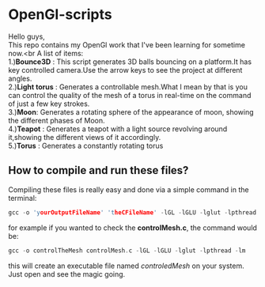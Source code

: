 # OpenGl-scripts

Hello guys,<br>
This repo contains my OpenGl work that I've been learning for sometime now.<br
A list of items:<br>
1.)<b>Bounce3D</b> : This script generates 3D balls bouncing on a platform.It has key controlled camera.Use the arrow keys to see the project at different angles.<br>
2.)<b>Light torus</b> : Generates a controllable mesh.What I mean by that is you can control the quality of the mesh of a torus in real-time on the command of just a few key strokes.<br>
3.)<b>Moon</b>: Generates a rotating sphere of the appearance of moon, showing the different phases of Moon.<br>
4.)<b>Teapot</b> : Generates a teapot with a light source revolving around it,showing the different views of it accordingly.<br>
5.)<b>Torus</b> : Generates a constantly rotating torus

## How to compile and run these files?

Compiling these files is really easy and done via a simple command in the terminal:

```c
gcc -o 'yourOutputFileName' 'theCFileName' -lGL -lGLU -lglut -lpthread -lm
```
for example if you wanted to check the **controlMesh.c**, the command would be:
```c
gcc -o controlTheMesh controlMesh.c -lGL -lGLU -lglut -lpthread -lm
```
this will create an executable file named *controledMesh* on your system. Just open and see the magic going.
